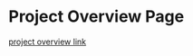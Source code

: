 # Project Overview Page

[project overview link](https://github.com/cu-ecen-aeld/final-project-MrSCAN/wiki/Project-Overview)
